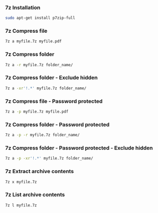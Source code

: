 ### 7z Installation
```bash
sudo apt-get install p7zip-full
```

### 7z Compress file
```bash
7z a myfile.7z myfile.pdf
```

### 7z Compress folder
```bash
7z a -r myfile.7z folder_name/
```

### 7z Compress folder - Exclude hidden
```bash
7z a -xr'!.*' myfile.7z folder_name/
```

### 7z Compress file - Password protected
```bash
7z a -p myfile.7z myfile.pdf
```

### 7z Compress folder - Password protected
```bash
7z a -p -r myfile.7z folder_name/
```

### 7z Compress folder - Password protected - Exclude hidden
```bash
7z a -p -xr'!.*' myfile.7z folder_name/
```

### 7z Extract archive contents
```bash
7z x myfile.7z
```

### 7z List archive contents
```bash
7z l myfile.7z
```



